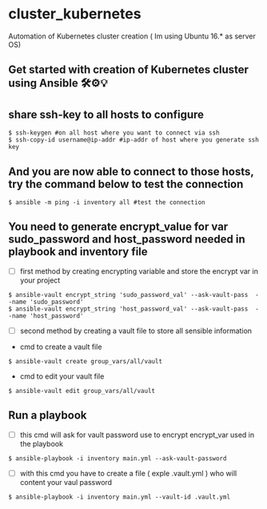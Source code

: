 # cluster_kubernetes

Automation of Kubernetes cluster creation ( Im using Ubuntu 16.* as server OS)


## Get started with creation of Kubernetes cluster using Ansible 🛠️⚙️💡

## share ssh-key to all hosts to configure

```
$ ssh-keygen #on all host where you want to connect via ssh
$ ssh-copy-id username@ip-addr #ip-addr of host where you generate ssh key
```

## And you are now able to connect to those hosts, try the command below to test the connection

```
$ ansible -m ping -i inventory all #test the connection
```

## You need to generate encrypt_value for var sudo_password and host_password needed in playbook and inventory file

- [ ] first method by creating encrypting variable and store the encrypt var in your project
```
$ ansible-vault encrypt_string 'sudo_password_val' --ask-vault-pass  --name 'sudo_password'
$ ansible-vault encrypt_string 'host_password_val' --ask-vault-pass  --name 'host_password'
```

- [ ] second method by creating a vault file to store all sensible information
- cmd to create a vault file
```
$ ansible-vault create group_vars/all/vault
```
 - cmd to edit your vault file
```
$ ansible-vault edit group_vars/all/vault
```

## Run a playbook

- [ ] this cmd will ask for vault password use to encrypt encrypt_var used in the playbook
```
$ ansible-playbook -i inventory main.yml --ask-vault-password
```
- [ ] with this cmd you have to create a file ( exple .vault.yml ) who will content your vaul password
```
$ ansible-playbook -i inventory main.yml --vault-id .vault.yml
```
